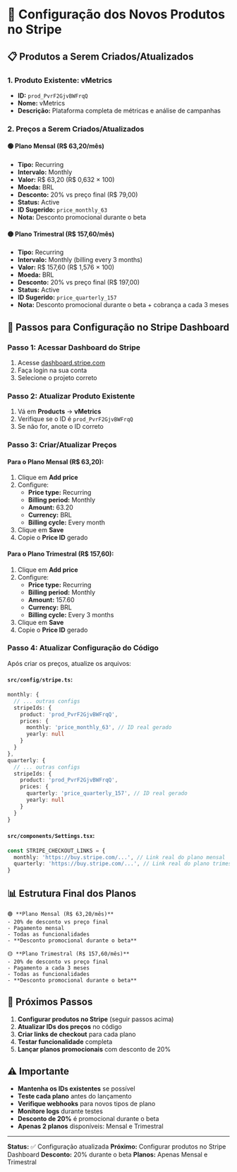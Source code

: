 # 🚀 **Configuração dos Novos Produtos no Stripe**

## 📋 **Produtos a Serem Criados/Atualizados**

### **1. Produto Existente: vMetrics**
- **ID:** `prod_PvrF2GjvBWFrqQ`
- **Nome:** vMetrics
- **Descrição:** Plataforma completa de métricas e análise de campanhas

### **2. Preços a Serem Criados/Atualizados**

#### **🟢 Plano Mensal (R$ 63,20/mês)**
- **Tipo:** Recurring
- **Intervalo:** Monthly
- **Valor:** R$ 63,20 (R$ 0,632 × 100)
- **Moeda:** BRL
- **Desconto:** 20% vs preço final (R$ 79,00)
- **Status:** Active
- **ID Sugerido:** `price_monthly_63`
- **Nota:** Desconto promocional durante o beta

#### **🟡 Plano Trimestral (R$ 157,60/mês)**
- **Tipo:** Recurring
- **Intervalo:** Monthly (billing every 3 months)
- **Valor:** R$ 157,60 (R$ 1,576 × 100)
- **Moeda:** BRL
- **Desconto:** 20% vs preço final (R$ 197,00)
- **Status:** Active
- **ID Sugerido:** `price_quarterly_157`
- **Nota:** Desconto promocional durante o beta + cobrança a cada 3 meses

## 🔧 **Passos para Configuração no Stripe Dashboard**

### **Passo 1: Acessar Dashboard do Stripe**
1. Acesse [dashboard.stripe.com](https://dashboard.stripe.com)
2. Faça login na sua conta
3. Selecione o projeto correto

### **Passo 2: Atualizar Produto Existente**
1. Vá em **Products** → **vMetrics**
2. Verifique se o ID é `prod_PvrF2GjvBWFrqQ`
3. Se não for, anote o ID correto

### **Passo 3: Criar/Atualizar Preços**

#### **Para o Plano Mensal (R$ 63,20):**
1. Clique em **Add price**
2. Configure:
   - **Price type:** Recurring
   - **Billing period:** Monthly
   - **Amount:** 63.20
   - **Currency:** BRL
   - **Billing cycle:** Every month
3. Clique em **Save**
4. Copie o **Price ID** gerado

#### **Para o Plano Trimestral (R$ 157,60):**
1. Clique em **Add price**
2. Configure:
   - **Price type:** Recurring
   - **Billing period:** Monthly
   - **Amount:** 157.60
   - **Currency:** BRL
   - **Billing cycle:** Every 3 months
3. Clique em **Save**
4. Copie o **Price ID** gerado

### **Passo 4: Atualizar Configuração do Código**

Após criar os preços, atualize os arquivos:

#### **`src/config/stripe.ts`:**
```typescript
monthly: {
  // ... outras configs
  stripeIds: {
    product: 'prod_PvrF2GjvBWFrqQ',
    prices: {
      monthly: 'price_monthly_63', // ID real gerado
      yearly: null
    }
  }
},
quarterly: {
  // ... outras configs
  stripeIds: {
    product: 'prod_PvrF2GjvBWFrqQ',
    prices: {
      quarterly: 'price_quarterly_157', // ID real gerado
      yearly: null
    }
  }
}
```

#### **`src/components/Settings.tsx`:**
```typescript
const STRIPE_CHECKOUT_LINKS = {
  monthly: 'https://buy.stripe.com/...', // Link real do plano mensal
  quarterly: 'https://buy.stripe.com/...', // Link real do plano trimestral
}
```

## 📊 **Estrutura Final dos Planos**

```
🟢 **Plano Mensal (R$ 63,20/mês)**
- 20% de desconto vs preço final
- Pagamento mensal
- Todas as funcionalidades
- **Desconto promocional durante o beta**

🟡 **Plano Trimestral (R$ 157,60/mês)**
- 20% de desconto vs preço final
- Pagamento a cada 3 meses
- Todas as funcionalidades
- **Desconto promocional durante o beta**
```

## 🎯 **Próximos Passos**

1. **Configurar produtos no Stripe** (seguir passos acima)
2. **Atualizar IDs dos preços** no código
3. **Criar links de checkout** para cada plano
4. **Testar funcionalidade** completa
5. **Lançar planos promocionais** com desconto de 20%

## ⚠️ **Importante**

- **Mantenha os IDs existentes** se possível
- **Teste cada plano** antes do lançamento
- **Verifique webhooks** para novos tipos de plano
- **Monitore logs** durante testes
- **Desconto de 20%** é promocional durante o beta
- **Apenas 2 planos** disponíveis: Mensal e Trimestral

---

**Status:** ✅ Configuração atualizada
**Próximo:** Configurar produtos no Stripe Dashboard
**Desconto:** 20% durante o beta
**Planos:** Apenas Mensal e Trimestral
